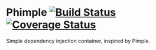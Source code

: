 # Phimple [![Build Status](https://travis-ci.org/Strident/Phimple.png?branch=master)](https://travis-ci.org/Strident/Phimple) [![Coverage Status](https://coveralls.io/repos/Strident/Phimple/badge.png)](https://coveralls.io/r/Strident/Phimple)

Simple dependency injection container, inspired by Pimple.


